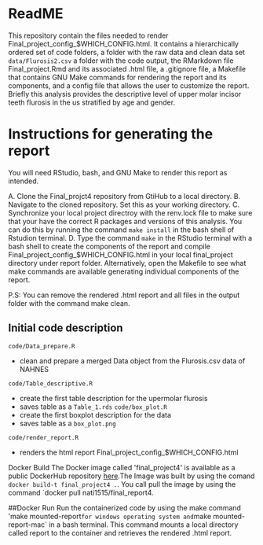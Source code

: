 # ReadME

This repository contain the files needed to render Final_project_config\_\$WHICH_CONFIG.html. It contains a hierarchically ordered set of code folders, a folder with the raw data and clean data set `data/Flurosis2.csv` a folder with the code output, the RMarkdown file Final_project.Rmd and its associated .html file, a .gitignore file, a Makefile that contains GNU Make commands for rendering the report and its components, and a config file that allows the user to customize the report. Briefly this analysis provides the descriptive level of upper molar incisor teeth flurosis in the us stratified by age and gender.

# Instructions for generating the report

You will need RStudio, bash, and GNU Make to render this report as intended.

A. Clone the Final_projct4 repository from GtiHub to a local directory. B. Navigate to the cloned repository. Set this as your working directory. C. Synchronize your local project directroy with the renv.lock file to make sure that your have the correct R packages and versions of this analysis. You can do this by running the command `make install` in the bash shell of Rstudion terminal. D. Type the command `make` in the RStudio terminal with a bash shell to create the components of the report and compile Final_project_config\_\$WHICH_CONFIG.html in your local final_project directory under report folder. Alternatively, open the Makefile to see what make commands are available generating individual components of the report.

P.S: You can remove the rendered .html report and all files in the output folder with the command make clean.

## Initial code description

`code/Data_prepare.R`

-   clean and prepare a merged Data object from the Flurosis.csv data of NAHNES

`code/Table_descriptive.R`

-   create the first table description for the upermolar flurosis
-   saves table as a `Table_1.rds` `code/box_plot.R`
-   create the first boxplot description for the data
-   saves table as a `box_plot.png`

`code/render_report.R`

-   renders the html report Final_project_config\_\$WHICH_CONFIG.html

Docker Build The Docker image called 'final_project4' is available as a public DockerHub repository [here](https://hub.docker.com/r/nati1515/final_report4/tags "here").The Image was built by using the comand `docker build-t final_project4 .`. You call pull the image by using the command \`docker pull nati1515/final_report4.

##Docker Run 
Run the containerized code by using the make command 'make mounted-report`for windows operating system and`make mounted-report-mac\` in a bash terminal. This command mounts a local directory called report to the container and retrieves the rendered .html report.

